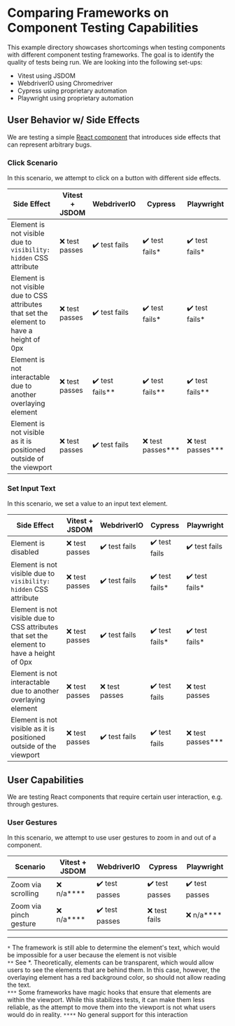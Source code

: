 # Comparing Frameworks on Component Testing Capabilities

This example directory showcases shortcomings when testing components with different component testing frameworks.
The goal is to identify the quality of tests being run.
We are looking into the following set-ups:

- Vitest using JSDOM
- WebdriverIO using Chromedriver
- Cypress using proprietary automation
- Playwright using proprietary automation

## User Behavior w/ Side Effects

We are testing a simple [React component](./src/components/Card.tsx) that introduces side effects that can represent arbitrary bugs.

### Click Scenario
In this scenario, we attempt to click on a button with different side effects.

| Side Effect | Vitest + JSDOM | WebdriverIO | Cypress | Playwright |
| ---------- | -------------- | ----------- | ------- | ---------- |
| Element is not visible due to `visibility: hidden` CSS attribute | ❌ test passes | ✔️ test fails | ✔️ test fails* | ✔️ test fails* |
| Element is not visible due to CSS attributes that set the element to have a height of 0px | ❌ test passes | ✔️ test fails | ✔️ test fails* | ✔️ test fails* |
| Element is not interactable due to another overlaying element | ❌ test passes | ✔️ test fails** | ✔️ test fails** | ✔️ test fails** |
| Element is not visible as it is positioned outside of the viewport | ❌ test passes | ✔️ test fails | ❌ test passes*** | ❌ test passes*** |

### Set Input Text
In this scenario, we set a value to an input text element.

| Side Effect | Vitest + JSDOM | WebdriverIO | Cypress | Playwright |
| ---------- | -------------- | ----------- | ------- | ---------- |
| Element is disabled | ❌ test passes | ✔️ test fails | ✔️ test fails | ✔️ test fails |
| Element is not visible due to `visibility: hidden` CSS attribute | ❌ test passes | ✔️ test fails | ✔️ test fails* | ✔️ test fails* |
| Element is not visible due to CSS attributes that set the element to have a height of 0px | ❌ test passes | ✔️ test fails | ✔️ test fails* | ✔️ test fails* |
| Element is not interactable due to another overlaying element | ❌ test passes | ❌ test passes | ✔️ test fails | ❌ test passes |
| Element is not visible as it is positioned outside of the viewport | ❌ test passes | ✔️ test fails | ✔️ test fails | ❌ test passes*** |

## User Capabilities

We are testing React components that require certain user interaction, e.g. through gestures.

### User Gestures
In this scenario, we attempt to use user gestures to zoom in and out of a component.

| Scenario | Vitest + JSDOM | WebdriverIO | Cypress | Playwright |
| ---------- | -------------- | ----------- | ------- | ---------- |
| Zoom via scrolling | ❌ n/a**** | ✔️ test passes | ✔️ test passes | ✔️ test passes |
| Zoom via pinch gesture | ❌ n/a**** | ✔️ test passes | ❌ test fails | ❌ n/a**** |

---

`*` The framework is still able to determine the element's text, which would be impossible for a user because the element is not visible<br />
`**` See *. Theoretically, elements can be transparent, which would allow users to see the elements that are behind them. In this case, however, the overlaying element has a red background color, so should not allow reading the text.<br />
`***` Some frameworks have magic hooks that ensure that elements are within the viewport. While this stabilizes tests, it can make them less reliable, as the attempt to move them into the viewport is not what users would do in reality.
`****` No general support for this interaction

